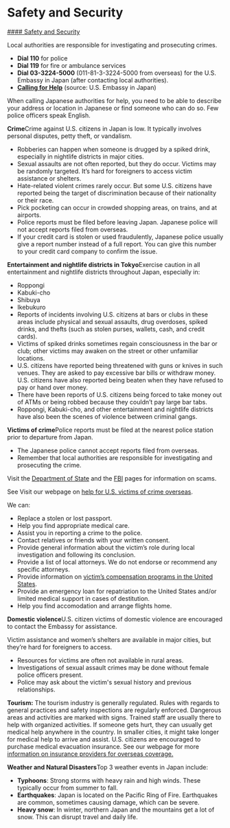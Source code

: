 # Safety and Security

[#### Safety and Security](javascript:void(0); "Safety and Security")

Local authorities are responsible for investigating and prosecuting crimes.

* **Dial 110** for police
* **Dial 119** for fire or ambulance services
* **Dial 03-3224-5000** (011-81-3-3224-5000 from overseas) for the U.S. Embassy in Japan (after contacting local authorities).
* [**Calling for Help**](https://jp.usembassy.gov/services/calling-for-help/) (source: U.S. Embassy in Japan)

When calling Japanese authorities for help, you need to be able to describe your address or location in Japanese or find someone who can do so. Few police officers speak English.

**Crime**Crime against U.S. citizens in Japan is low. It typically involves personal disputes, petty theft, or vandalism.

* Robberies can happen when someone is drugged by a spiked drink, especially in nightlife districts in major cities.
* Sexual assaults are not often reported, but they do occur. Victims may be randomly targeted. It’s hard for foreigners to access victim assistance or shelters.
* Hate-related violent crimes rarely occur. But some U.S. citizens have reported being the target of discrimination because of their nationality or their race.
* Pick pocketing can occur in crowded shopping areas, on trains, and at airports.
* Police reports must be filed before leaving Japan. Japanese police will not accept reports filed from overseas.
* If your credit card is stolen or used fraudulently, Japanese police usually give a report number instead of a full report. You can give this number to your credit card company to confirm the issue.

**Entertainment and nightlife districts in Tokyo**Exercise caution in all entertainment and nightlife districts throughout Japan, especially in:

* Roppongi
* Kabuki-cho
* Shibuya
* Ikebukuro
* Reports of incidents involving U.S. citizens at bars or clubs in these areas include physical and sexual assaults, drug overdoses, spiked drinks, and thefts (such as stolen purses, wallets, cash, and credit cards).
* Victims of spiked drinks sometimes regain consciousness in the bar or club; other victims may awaken on the street or other unfamiliar locations.
* U.S. citizens have reported being threatened with guns or knives in such venues. They are asked to pay excessive bar bills or withdraw money. U.S. citizens have also reported being beaten when they have refused to pay or hand over money.
* There have been reports of U.S. citizens being forced to take money out of ATMs or being robbed because they couldn’t pay large bar tabs.
* Roppongi, Kabuki-cho, and other entertainment and nightlife districts have also been the scenes of violence between criminal gangs.

**Victims of crime**Police reports must be filed at the nearest police station prior to departure from Japan.

* The Japanese police cannot accept reports filed from overseas.
* Remember that local authorities are responsible for investigating and prosecuting the crime.

Visit the [Department of State](https://travel.state.gov/content/travel/en/international-travel/emergencies/international-financial-scams.html) and the [FBI](https://www.fbi.gov/how-we-can-help-you/safety-resources/scams-and-safety/common-scams-and-crimes) pages for information on scams.

See Visit our webpage on [help for U.S. victims of crime overseas](http://travel.state.gov/content/passports/en/emergencies/victims.html).

We can:

* Replace a stolen or lost passport.
* Help you find appropriate medical care.
* Assist you in reporting a crime to the police.
* Contact relatives or friends with your written consent.
* Provide general information about the victim’s role during local investigation and following its conclusion.
* Provide a list of local attorneys. We do not endorse or recommend any specific attorneys.
* Provide information on [victim’s compensation programs in the United States](http://travel.state.gov/content/passports/english/emergencies/victims.html).
* Provide an emergency loan for repatriation to the United States and/or limited medical support in cases of destitution.
* Help you find accomodation and arrange flights home.

**Domestic violence**U.S. citizen victims of domestic violence are encouraged to contact the Embassy for assistance.

Victim assistance and women’s shelters are available in major cities, but they’re hard for foreigners to access.

* Resources for victims are often not available in rural areas.
* Investigations of sexual assault crimes may be done without female police officers present.
* Police may ask about the victim's sexual history and previous relationships.

**Tourism:** The tourism industry is generally regulated. Rules with regards to general practices and safety inspections are regularly enforced. Dangerous areas and activities are marked with signs. Trained staff are usually there to help with organized activities. If someone gets hurt, they can usually get medical help anywhere in the country. In smaller cities, it might take longer for medical help to arrive and assist. U.S. citizens are encouraged to purchase medical evacuation insurance. See our webpage for more [information on insurance providers for overseas coverage.](https://travel.state.gov/content/travel/en/international-travel/before-you-go/your-health-abroad/Insurance_Coverage_Overseas.html)  
  
**Weather and Natural Disasters**Top 3 weather events in Japan include:

* **Typhoons**: Strong storms with heavy rain and high winds. These typically occur from summer to fall.
* **Earthquakes**: Japan is located on the Pacific Ring of Fire. Earthquakes are common, sometimes causing damage, which can be severe.
* **Heavy snow**: In winter, northern Japan and the mountains get a lot of snow. This can disrupt travel and daily life.